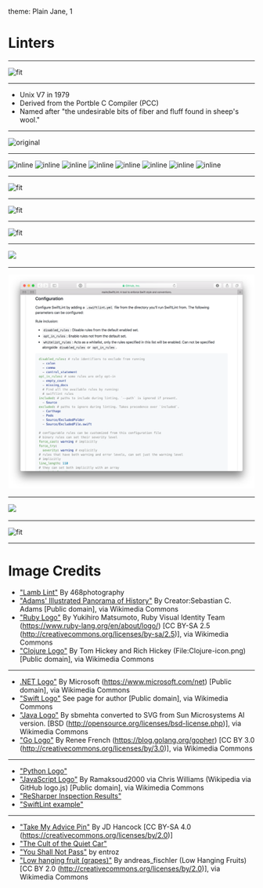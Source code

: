theme: Plain Jane, 1

# Linters

---

![fit](https://upload.wikimedia.org/wikipedia/commons/3/3a/1878_Adams_Monumental_Illustrated_Panorama_of_History_-_Geographicus_-_WorldHistory-adams-1871.jpg)

---

* Unix V7 in 1979
* Derived from the Portble C Compiler (PCC)
* Named after "the undesirable bits of fiber and fluff found in sheep's wool."

---

![original](https://468photography.files.wordpress.com/2012/04/img_3959-lrmw.jpg)

---

![inline](https://upload.wikimedia.org/wikipedia/commons/thumb/7/73/Ruby_logo.svg/240px-Ruby_logo.svg.png) ![inline](https://upload.wikimedia.org/wikipedia/commons/thumb/5/5d/Clojure_logo.svg/240px-Clojure_logo.svg.png) ![inline](https://upload.wikimedia.org/wikipedia/commons/thumb/9/9d/Swift_logo.svg/267px-Swift_logo.svg.png)
![inline](https://upload.wikimedia.org/wikipedia/commons/thumb/5/5d/Duke_%28Java_mascot%29_waving.svg/133px-Duke_%28Java_mascot%29_waving.svg.png) ![inline](https://www.python.org/static/community_logos/python-logo-master-v3-TM.png) ![inline](https://upload.wikimedia.org/wikipedia/commons/f/f2/Gopher-ru.png)
![inline](https://upload.wikimedia.org/wikipedia/commons/0/0e/Microsoft_.NET_logo.png) ![inline](https://upload.wikimedia.org/wikipedia/commons/thumb/6/6a/JavaScript-logo.png/240px-JavaScript-logo.png)

---

![fit](https://www.jetbrains.com/resharper/features/screenshots/100/find_code_issues.png)

---

![fit](https://raw.githubusercontent.com/realm/SwiftLint/master/assets/screenshot.png)

---

![fit](https://farm4.staticflickr.com/3588/3553699652_0a8cac94f2_b_d.jpg)

---

![](http://www.chicagomag.com/images/2016/0916/C201609-Metra-Quiet-Car-illustration-2.jpg)

---

![fit](swiftlint-configuration.png)

---

![](http://orig09.deviantart.net/9f37/f/2012/274/9/1/you_shall_not_pass_by_entroz-d5gjs4j.png)

---

![fit](https://upload.wikimedia.org/wikipedia/commons/f/f8/Low_hanging_fruit_%28grapes%29.jpg)

---

# Image Credits

* ["Lamb Lint"](https://explore.468photography.com/2012/04/17/lamb-lint/) By 468photography
* ["Adams' Illustrated Panorama of History"](https://commons.wikimedia.org/wiki/File%3A1878_Adams_Monumental_Illustrated_Panorama_of_History_-_Geographicus_-_WorldHistory-adams-1871.jpg) By Creator:Sebastian C. Adams [Public domain], via Wikimedia Commons
* ["Ruby Logo"](https://commons.wikimedia.org/wiki/File%3ARuby_logo.svg) By Yukihiro Matsumoto, Ruby Visual Identity Team (https://www.ruby-lang.org/en/about/logo/) [CC BY-SA 2.5 (http://creativecommons.org/licenses/by-sa/2.5)], via Wikimedia Commons
* ["Clojure Logo"](https://commons.wikimedia.org/wiki/File%3AClojure_logo.svg) By Tom Hickey and Rich Hickey (File:Clojure-icon.png) [Public domain], via Wikimedia Commons

---
* [.NET Logo"](https://commons.wikimedia.org/wiki/File%3AMicrosoft_.NET_logo.png) By Microsoft (https://www.microsoft.com/net) [Public domain], via Wikimedia Commons
* ["Swift Logo"](https://commons.wikimedia.org/wiki/File%3ASwift_logo.svg) See page for author [Public domain], via Wikimedia Commons
* ["Java Logo"](https://commons.wikimedia.org/wiki/File%3ADuke_(Java_mascot)_waving.svg) By sbmehta converted to SVG from Sun Microsystems AI version. [BSD (http://opensource.org/licenses/bsd-license.php)], via Wikimedia Commons
* ["Go Logo"](https://commons.wikimedia.org/wiki/File%3AGopher-ru.png) By Renee French (https://blog.golang.org/gopher) [CC BY 3.0 (http://creativecommons.org/licenses/by/3.0)], via Wikimedia Commons

---

* ["Python Logo"](https://www.python.org/community/logos/)
* ["JavaScript Logo"](https://commons.wikimedia.org/wiki/File%3AJavaScript-logo.png) By Ramaksoud2000 via Chris Williams (Wikipedia via GitHub logo.js) [Public domain], via Wikimedia Commons
* ["ReSharper Inspection Results"](https://www.jetbrains.com/resharper/features/code_analysis.html)
* ["SwiftLint example"](https://github.com/realm/SwiftLint)

---

* ["Take My Advice Pin"](https://www.flickr.com/photos/jdhancock/3553699652/in/photostream/) By JD Hancock [CC BY-SA 4.0 (https://creativecommons.org/licenses/by/2.0)]
* ["The Cult of the Quiet Car"](http://www.chicagomag.com/Chicago-Magazine/September-2016/Metra-Quiet-Car/)
* ["You Shall Not Pass"](http://www.deviantart.com/art/You-Shall-Not-Pass-330127651) by entroz
* ["Low hanging fruit (grapes)"](https://commons.wikimedia.org/wiki/File%3ALow_hanging_fruit_(grapes).jpg) By andreas_fischler (Low Hanging Fruits) [CC BY 2.0 (http://creativecommons.org/licenses/by/2.0)], via Wikimedia Commons
